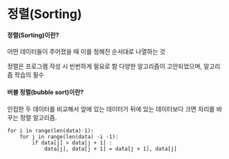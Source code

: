 # 정렬(Sorting)

#### 정렬(Sorting)이란?
어떤 데이터들이 주어졌을 때 이를 정해진 순서대로 나열하는 것

정렬은 프로그램 작성 시 빈번하게 필요로 함
다양한 알고리즘이 고안되었으며, 알고리즘 학습의 필수

#### 버블 정렬(bubble sort)이란?

 인접한 두 데이터를 비교해서 앞에 있는 데이터가 뒤에 있는 데이터보다 크면 자리를 바꾸는 정렬 알고리즘.

```
for i in range(len(data)-1):
    for j in range(len(data) -i -1):
        if data[j] > data[j + 1] :
            data[j], data[j + 1] = data[j + 1], data[j]
```
